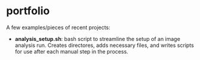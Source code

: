 # portfolio
A few examples/pieces of recent projects:
* **analysis_setup.sh**: bash script to streamline the setup of an image analysis run. Creates directores, adds necessary files, and writes scripts for use after each manual step in the process. 
